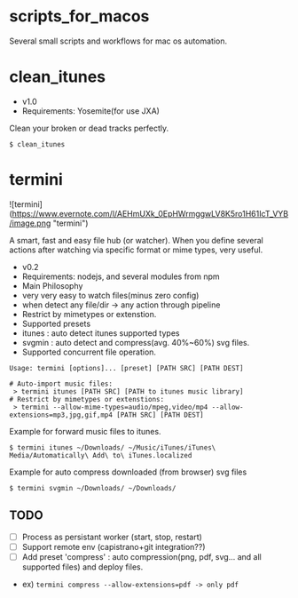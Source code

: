 # scripts_for_macos
Several small scripts and workflows for mac os automation.

clean_itunes
======
- v1.0
- Requirements: Yosemite(for use JXA)


Clean your broken or dead tracks perfectly.

```
$ clean_itunes
```

termini 
======
![termini] (https://www.evernote.com/l/AEHmUXk_0EpHWrmggwLV8K5ro1H61IcT_VYB/image.png "termini")

A smart, fast and easy file hub (or watcher). When you define several actions after watching via specific format or mime types, very useful.

- v0.2
- Requirements: nodejs, and several modules from npm
- Main Philosophy 
 - very very easy to watch files(minus zero config) 
 - when detect any file/dir -> any action through pipeline
- Restrict by mimetypes or extenstion.
- Supported presets
 - itunes : auto detect itunes supported types
 - svgmin : auto detect and compress(avg. 40%~60%) svg files.
- Supported concurrent file operation.

```
Usage: termini [options]... [preset] [PATH SRC] [PATH DEST]

# Auto-import music files:
 > termini itunes [PATH SRC] [PATH to itunes music library]
# Restrict by mimetypes or extenstions:
 > termini --allow-mime-types=audio/mpeg,video/mp4 --allow-extensions=mp3,jpg,gif,mp4 [PATH SRC] [PATH DEST]
 ```
Example for forward music files to itunes.
```
$ termini itunes ~/Downloads/ ~/Music/iTunes/iTunes\ Media/Automatically\ Add\ to\ iTunes.localized
```
Example for auto compress downloaded (from browser) svg files
```
$ termini svgmin ~/Downloads/ ~/Downloads/
```

## TODO
- [ ] Process as persistant worker (start, stop, restart)
- [ ] Support remote env (capistrano+git integration??)
- [ ] Add preset 'compress' : auto compression(png, pdf, svg... and all supported files) and deploy files.
- ex) ``` termini compress --allow-extensions=pdf -> only pdf ```

